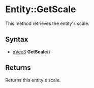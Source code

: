 # Entity::GetScale

This method retrieves the entity's scale.

## Syntax
- [xVec3](xVec3.md) **GetScale**()

## Returns

Returns this entity's scale.
